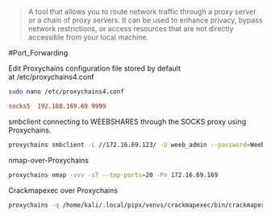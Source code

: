 > A tool that allows you to route network traffic through a proxy server or a chain of proxy servers. It can be used to enhance privacy, bypass network restrictions, or access resources that are not directly accessible from your local machine.


#Port_Forwarding 

Edit Proxychains configuration file stored by default at /etc/proxychains4.conf
```bash
sudo nano /etc/proxychains4.conf
```
```/etc/proxychains4.conf
socks5  192.168.169.69 9999
```

smbclient connecting to WEEBSHARES through the SOCKS proxy using Proxychains.
```bash
proxychains smbclient -L //172.16.69.123/ -U weeb_admin --password=Weebster1234
```

nmap-over-Proxychains
```bash
proxychains nmap -vvv -sT --top-ports=20 -Pn 172.16.69.169
```

Crackmapexec over Proxychains
```bash
proxychains -q /home/kali/.local/pipx/venvs/crackmapexec/bin/crackmapexec smb 172.16.169.69-169 172.16.169.254 -u salesman -d hentai.com -p "fgtasstfvck#aQ" --shares
```
